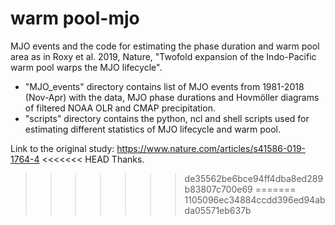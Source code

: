 # warm pool-mjo
MJO events and the code for estimating the phase duration and warm pool area as in Roxy et al. 2019, Nature, "Twofold expansion of the Indo-Pacific warm pool warps the MJO lifecycle".

* "MJO_events" directory contains list of MJO events from 1981-2018 (Nov-Apr) with the data, MJO phase durations and Hovmöller diagrams of filtered  NOAA OLR and CMAP precipitation. 
* "scripts" directory contains the python, ncl and shell scripts used for estimating different statistics of MJO lifecycle and warm pool.


Link to the original study: https://www.nature.com/articles/s41586-019-1764-4
<<<<<<< HEAD
Thanks.
>>>>>>> de35562be6bce94ff4dba8ed289b83807c700e69
=======
>>>>>>> 1105096ec34884ccdd396ed94abda05571eb637b
